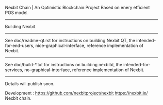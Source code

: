 Nexbit Chain | An Optimistic Blockchain Project
Based on enery efficient POS model.

*************
Building Nexbit
*************
See doc/readme-qt.rst for instructions on building Nexbit QT,
the intended-for-end-users, nice-graphical-interface, reference
implementation of Nexbit.
***************
See doc/build-*.txt for instructions on building nexbitd,
the intended-for-services, no-graphical-interface, reference
implementation of Nexbit.

****************

Details will publish soon.







Development : https://github.com/nexbitproject/nexbit
https://nexbit.io/ 
Nexbit chain.
